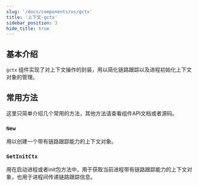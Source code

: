 ```yaml
---
slug: '/docs/components/os/gctx'
title: '上下文-gctx'
sidebar_position: 3
hide_title: true
---
```


## 基本介绍

`gctx` 组件实现了对上下文操作的封装，用以简化链路跟踪以及进程初始化上下文对象的管理。

## 常用方法

这里只简单介绍几个常用的方法，其他方法请查看组件API文档或者源码。

### `New`

用以创建一个带有链路跟踪能力的上下文对象。

### `GetInitCtx`

用在启动进程或者init包方法中，用于获取当前进程带有链路跟踪能力的上下文对象，也用于进程间传递链路跟踪信息。